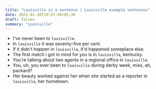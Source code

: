 ```yaml
---
title: "Louisville in a sentence | Louisville example sentences"
date: 2021-01-20T19:57:50+05:30
draft: falses
summary: "Louisville"
---
```

- I've never been to `louisville`.
- In `louisville` it was seventy-five per cent.
- If it didn't happen in `louisville`, it'd happened someplace else.
- The first match i got in mind for you is in `louisville`, kentucky.
- You're talking about two agents in a regional office in `louisville`.
- You, uh, you ever been to `louisville` during derby week, miss, ah, packard?
- Her beauty worked against her when she started as a reporter in `louisville`, her hometown.
                 
